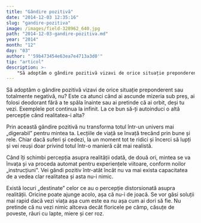```yaml
---
title: "Gândire pozitivă"
date: "2014-12-03 12:35:16"
slug: "gandire-pozitiva"
image: /images/field-328962_640.jpg
path: "2014-12-03-gandire-pozitiva.md"
year: "2014"
month: "12"
day: "03"
author: "'59b473454e63ea7e4713a3d0'"
tip: "articol"
description: >-
    "Să adoptăm o gândire pozitivă vizavi de orice situație preponderent sau totalmente negativă, nu? Este ca atunci când ai ascunde mizeria sub preș, ai folosi deodorant fără a te spăla înainte sau ai pre"
---
```

<div class="kg-card-markdown"><p>Să adoptăm o gândire pozitivă vizavi de orice situație preponderent sau totalmente negativă, nu? Este ca atunci când ai ascunde mizeria sub preș, ai folosi deodorant fără a te spăla înainte sau ai pretinde că ai orbit, deși tu vezi. Exemplele pot continua la infinit. La ce bun să-ți autoinduci o altă percepție când realitatea-i alta?</p>
<p>Prin această gândire pozitivă nu transforma totul într-un univers mai „digerabil” pentru mintea ta. Lecțiile de viață se învață trecând prin bune și rele. Chiar dacă suferi și cedezi, la un moment tot te ridici și încerci să lupți și vei reuși doar privind totul într-o manieră cât mai realistă.</p>
<p>Când îți schimbi percepția asupra realității odată, de două ori, mintea se va învața și va proceda automat pentru experiențele viitoare, conform noilor „instrucțiuni". Vei gândi pozitiv într-atât încât nu va mai exista capacitatea de a vedea clar realitatea și asta nu-i nimic.</p>
<p>Există locuri „destinate” celor ce au o percepție distorsionată asupra realității. Oricine poate ajunge acolo, așa că nu-i de joacă. Se vor găsi soluții mai rapid dacă vezi viața așa cum este ea nu așa cum ai dori să fie. Nu pretinde că nu vezi nimic altceva decât floricele pe câmp, căsuțe de poveste, râuri cu lapte, miere și cer roz.</p>
<p> </p>
</div>
    